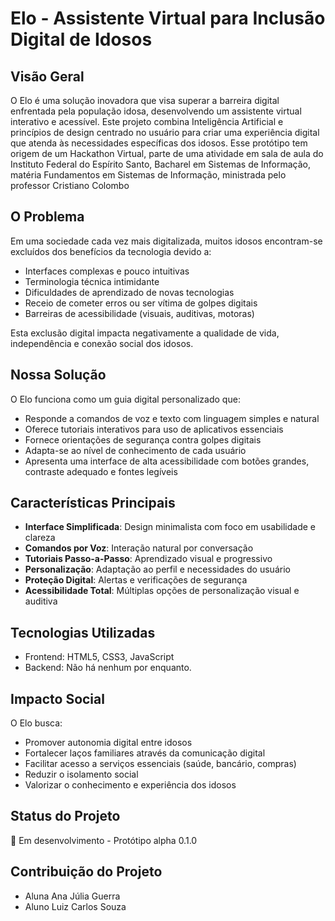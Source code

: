 # Elo - Assistente Virtual para Inclusão Digital de Idosos

## Visão Geral
O Elo é uma solução inovadora que visa superar a barreira digital enfrentada pela população idosa, desenvolvendo um assistente virtual interativo e acessível. Este projeto combina Inteligência Artificial e princípios de design centrado no usuário para criar uma experiência digital que atenda às necessidades específicas dos idosos. Esse protótipo tem origem de um Hackathon Virtual, parte de uma atividade em sala de aula do Instituto Federal do Espírito Santo, Bacharel em Sistemas de Informação, matéria Fundamentos em Sistemas de Informação, ministrada pelo professor Cristiano Colombo

## O Problema
Em uma sociedade cada vez mais digitalizada, muitos idosos encontram-se excluídos dos benefícios da tecnologia devido a:
- Interfaces complexas e pouco intuitivas
- Terminologia técnica intimidante
- Dificuldades de aprendizado de novas tecnologias
- Receio de cometer erros ou ser vítima de golpes digitais
- Barreiras de acessibilidade (visuais, auditivas, motoras)

Esta exclusão digital impacta negativamente a qualidade de vida, independência e conexão social dos idosos.

## Nossa Solução
O Elo funciona como um guia digital personalizado que:
- Responde a comandos de voz e texto com linguagem simples e natural
- Oferece tutoriais interativos para uso de aplicativos essenciais
- Fornece orientações de segurança contra golpes digitais
- Adapta-se ao nível de conhecimento de cada usuário
- Apresenta uma interface de alta acessibilidade com botões grandes, contraste adequado e fontes legíveis

## Características Principais
- **Interface Simplificada**: Design minimalista com foco em usabilidade e clareza
- **Comandos por Voz**: Interação natural por conversação
- **Tutoriais Passo-a-Passo**: Aprendizado visual e progressivo
- **Personalização**: Adaptação ao perfil e necessidades do usuário
- **Proteção Digital**: Alertas e verificações de segurança
- **Acessibilidade Total**: Múltiplas opções de personalização visual e auditiva

## Tecnologias Utilizadas
- Frontend: HTML5, CSS3, JavaScript
- Backend: Não há nenhum por enquanto.

## Impacto Social
O Elo busca:
- Promover autonomia digital entre idosos
- Fortalecer laços familiares através da comunicação digital
- Facilitar acesso a serviços essenciais (saúde, bancário, compras)
- Reduzir o isolamento social
- Valorizar o conhecimento e experiência dos idosos

## Status do Projeto
🚧 Em desenvolvimento - Protótipo alpha 0.1.0

## Contribuição do Projeto
- Aluna Ana Júlia Guerra
- Aluno Luiz Carlos Souza
